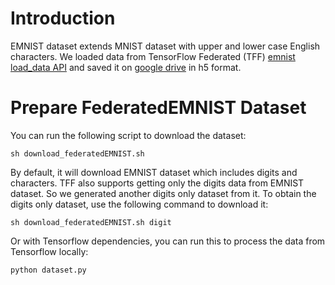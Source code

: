 # Introduction

EMNIST dataset extends MNIST dataset with upper and lower case English characters. We loaded data from TensorFlow Federated (TFF) [emnist load_data API](https://www.tensorflow.org/federated/api_docs/python/tff/simulation/datasets/emnist/load_data)  and saved it on [google drive]( https://drive.google.com/drive/folders/1S377qFHM_q_o1hE7-ODlmtRT6iV6N7AT?usp=sharing) in h5 format. 

# Prepare FederatedEMNIST Dataset

You can run the following script to download the dataset:

```
sh download_federatedEMNIST.sh
```

By default, it will download EMNIST dataset which includes digits and characters.  TFF also supports getting only the digits data from EMNIST dataset. So we generated another digits only dataset from it. To obtain the digits only dataset, use the following command to download it:

```
sh download_federatedEMNIST.sh digit
```

Or with Tensorflow dependencies, you can run this to process the data from Tensorflow locally:

```
python dataset.py
```


